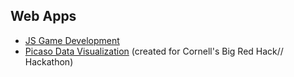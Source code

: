 ## Web Apps

- [JS Game Development](http://houka.github.io/JS_Game_Dev/)
- [Picaso Data Visualization](http://Houka.github.io/Picaso_Data_Vis) (created for Cornell's Big Red Hack// Hackathon)
